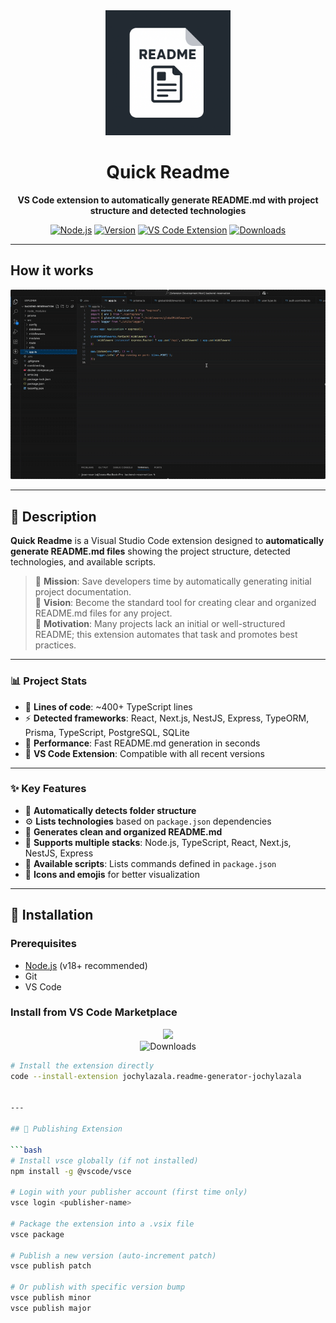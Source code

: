 <div align="center">
  <img src="images/icon.png" alt="Readme Generator Logo" width="200"/>
  
  # Quick Readme
  
  **VS Code extension to automatically generate README.md with project structure and detected technologies**
  
  [![Node.js](https://img.shields.io/badge/Node.js-339933?style=for-the-badge&logo=node.js&logoColor=white)](https://nodejs.org/)
  [![Version](https://img.shields.io/badge/Version-0.0.1-green.svg?style=for-the-badge)](https://github.com/jochylazala/readme.md-generator)
  [![VS Code Extension](https://img.shields.io/badge/VS%20Code-Extension-007ACC.svg?style=for-the-badge&logo=visual-studio-code)](https://marketplace.visualstudio.com/items?itemName=jochylazala.readme-generator-jochylazala)
  [![Downloads](https://img.shields.io/visual-studio-marketplace/d/jochylazala.readme-generator-jochylazala?style=for-the-badge)](https://marketplace.visualstudio.com/items?itemName=jochylazala.readme-generator-jochylazala)
</div>

---


## How it works

![Workflow](./images/demo.gif)

---

## 📖 Description

**Quick Readme** is a Visual Studio Code extension designed to **automatically generate README.md files** showing the project structure, detected technologies, and available scripts.  

> 🎯 **Mission**: Save developers time by automatically generating initial project documentation.  
> 🚀 **Vision**: Become the standard tool for creating clear and organized README.md files for any project.  
> 🌱 **Motivation**: Many projects lack an initial or well-structured README; this extension automates that task and promotes best practices.

---

### 📊 Project Stats

- 📝 **Lines of code**: ~400+ TypeScript lines
- ⚡ **Detected frameworks**: React, Next.js, NestJS, Express, TypeORM, Prisma, TypeScript, PostgreSQL, SQLite
- 🚀 **Performance**: Fast README.md generation in seconds
- 🎨 **VS Code Extension**: Compatible with all recent versions

---

### ✨ Key Features

- 📂 **Automatically detects folder structure**
- ⚙️ **Lists technologies** based on `package.json` dependencies
- 📝 **Generates clean and organized README.md**
- 🚀 **Supports multiple stacks**: Node.js, TypeScript, React, Next.js, NestJS, Express
- 🔧 **Available scripts**: Lists commands defined in `package.json`
- 🎨 **Icons and emojis** for better visualization

---

## 🚀 Installation

### Prerequisites
- [Node.js](https://nodejs.org/) (v18+ recommended)
- Git
- VS Code

### Install from VS Code Marketplace

<div align="center">
  <a href="https://marketplace.visualstudio.com/items?itemName=jochylazala.readme-generator-jochylazala">
    <img src="https://img.shields.io/badge/Download-VS%20Code%20Extension-007ACC.svg?style=for-the-badge&logo=visual-studio-code"/>
  </a>
  <br>
  <img src="https://img.shields.io/visual-studio-marketplace/d/jochylazala.readme-generator-jochylazala?style=flat-square&label=Downloads" alt="Downloads"/>
</div>

```bash
# Install the extension directly
code --install-extension jochylazala.readme-generator-jochylazala


---

## 🚀 Publishing Extension

```bash
# Install vsce globally (if not installed)
npm install -g @vscode/vsce

# Login with your publisher account (first time only)
vsce login <publisher-name>

# Package the extension into a .vsix file
vsce package

# Publish a new version (auto-increment patch)
vsce publish patch

# Or publish with specific version bump
vsce publish minor
vsce publish major
